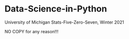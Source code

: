 # Data-Science-in-Python
University of Michigan Stats-Five-Zero-Seven, Winter 2021

NO COPY for any reason!!!
